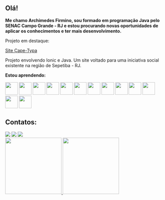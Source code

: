 ## Olá!
<b> Me chamo Archimedes Firmino, sou formado em programação Java pelo SENAC Campo Grande - RJ e estou procurando novas oportunidades de aplicar os conhecimentos e ter mais desenvolvimento.</b>
<p>Projeto em destaque:</p>
<p><a href = "https://github.com/ArchimedesFirmino/Site-Projeto-Java-Cape-Typa">Site Çape-Typa</a></p>
<p>Projeto envolvendo Ionic e Java. Um site voltado para uma iniciativa social existente na região de Sepetiba - RJ.</p>
<p><b>Estou aprendendo:</b></p>
<div>
  <img loading="lazy" src="https://cdn.jsdelivr.net/gh/devicons/devicon/icons/html5/html5-plain.svg" width="40" height="40"/>
  <img loading="lazy" src="https://cdn.jsdelivr.net/gh/devicons/devicon/icons/css3/css3-plain.svg" width="40" height="40"/>
  <img loading="lazy" src="https://cdn.jsdelivr.net/gh/devicons/devicon/icons/javascript/javascript-plain.svg" width="40" height="40"/>
  <img loading="lazy" src="https://cdn.jsdelivr.net/gh/devicons/devicon/icons/nodejs/nodejs-plain.svg" width="40" height="40"/>
  <img loading="lazy" src="https://cdn.jsdelivr.net/gh/devicons/devicon/icons/angularjs/angularjs-plain.svg" width="40" height="40"/>
  <img loading="lazy" src="https://cdn.jsdelivr.net/gh/devicons/devicon/icons/mysql/mysql-plain.svg" width="40" height="40"/>
  <img loading="lazy" src="https://cdn.jsdelivr.net/gh/devicons/devicon/icons/java/java-plain.svg" width="40" height="40"/>
  <img loading="lazy" src="https://cdn.jsdelivr.net/gh/devicons/devicon/icons/ionic/ionic-original.svg" width="40" height="40"/>
  <img loading="lazy" src="https://cdn.jsdelivr.net/gh/devicons/devicon/icons/photoshop/photoshop-plain.svg" width="40" height="40"/>
  <img loading="lazy" src="https://cdn.jsdelivr.net/gh/devicons/devicon/icons/typescript/typescript-plain.svg" width="40" height="40"/>
  <img loading="lazy" src="https://cdn.jsdelivr.net/gh/devicons/devicon/icons/firebase/firebase-plain.svg" width="40" height="40"/>
  <img loading="lazy" src="https://cdn.jsdelivr.net/gh/devicons/devicon/icons/spring/spring-original.svg" width="40" height="40"/>
  <img loading="lazy" src="https://cdn.jsdelivr.net/gh/devicons/devicon/icons/wordpress/wordpress-plain.svg" width="40" height="40"/>
</div>

## Contatos:
<div>
  <a href="https://www.instagram.com/teganomectiti/" target="_blank"><img loading="lazy" src="https://img.shields.io/badge/-Instagram-%23E4405F?style=for-the-badge&logo=instagram&logoColor=white" target="_blank"></a>
  <a href = "mailto:archimedessfirmino@gmail.com"><img loading="lazy" src="https://img.shields.io/badge/Gmail-D14836?style=for-the-badge&logo=gmail&logoColor=white" target="_blank"></a>
  <a href="https://www.linkedin.com/in/archimedes-firmino-56728b27a/" target="_blank"><img loading="lazy" src="https://img.shields.io/badge/-LinkedIn-%230077B5?style=for-the-badge&logo=linkedin&logoColor=white" target="_blank"></a> 
</div>

<div>
  <a href="https://github.com/seu-usuário-aqui">
  <img loading="lazy" height="180em" src="https://github-readme-stats.vercel.app/api/top-langs/?username=ArchimedesFirmino&layout=compact&langs_count=7&theme=dracula"/>
  <img loading="lazy" height="180em" src="https://github-readme-stats.vercel.app/api?username=ArchimedesFirmino&show_icons=true&theme=dracula&include_all_commits=true&count_private=true"/>
</div>
<!---
ArchimedesFirmino/ArchimedesFirmino is a ✨ special ✨ repository because its `README.md` (this file) appears on your GitHub profile.
You can click the Preview link to take a look at your changes.
--->

